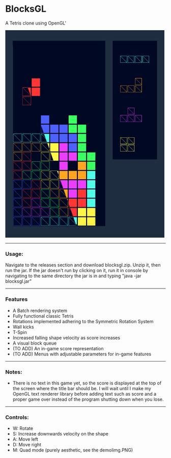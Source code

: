 # BlocksGL
A Tetris clone using OpenGL'
<div><img src="demoImg.PNG" width="500"></img></div>
<hr>
<h3>Usage:</h3> 
<p>Navigate to the releases section and download blocksgl.zip. Unzip it, then run the jar. If the jar doesn't run by clicking on it, run it in console
  by navigating to the same directory the jar is in and typing "java -jar blocksgl.jar"</p>
<hr>
<h3> Features </h3>
<ul>
  <li>A Batch rendering system</li>
  <li>Fully functional classic Tetris</li>
  <li>Rotations implemented adhering to the Symmetric Rotation System</li>
  <li>Wall kicks</li>
  <li>T-Spin</li>
  <li>Increased falling shape velocity as score increases</li>
  <li>A visual block queue</li>
  <li>(TO ADD) An in-game score representation</li>
  <li>(TO ADD) Menus with adjustable parameters for in-game features</li>
</ul>
<hr>
<h3>Notes:</h3>
<ul>
  <li>There is no text in this game yet, so the score is displayed at the top of the screen where the title bar should be. I will wait until I make my OpenGL text renderer library   before adding text such as score and a proper game over instead of the program shutting down when you lose.</li>
</ul>
<hr>
<h3>Controls:</h3>
<ul>
  <li>W: Rotate</li>
  <li>S: Increase downwards velocity on the shape</li>
  <li>A: Move left</li>
  <li>D: Move right</li>
  <li>M: Quad mode (purely aesthetic, see the demoIimg.PNG)</li>
</ul>

